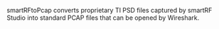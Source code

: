 smartRFtoPcap converts proprietary TI PSD files captured by smartRF
Studio into standard PCAP files that can be opened by Wireshark.
